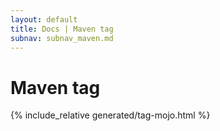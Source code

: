 ```yaml
---
layout: default
title: Docs | Maven tag 
subnav: subnav_maven.md
---
```

# Maven tag
{% include_relative generated/tag-mojo.html %}
